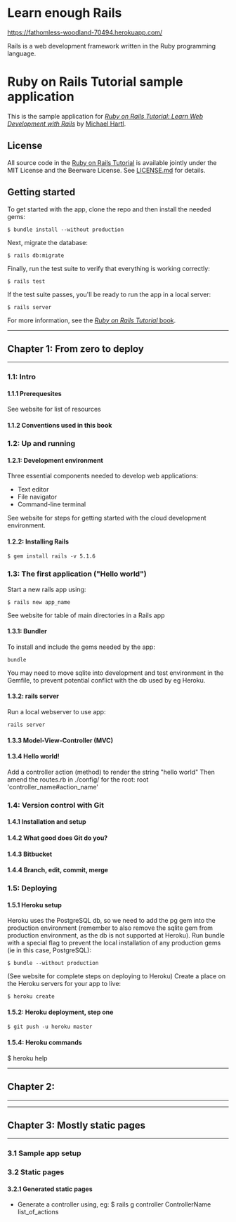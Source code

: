 # Learn enough Rails 

https://fathomless-woodland-70494.herokuapp.com/

Rails is a web development framework written in the Ruby programming language.

# Ruby on Rails Tutorial sample application

This is the sample application for
[*Ruby on Rails Tutorial:
Learn Web Development with Rails*](https://www.railstutorial.org/)
by [Michael Hartl](http://www.michaelhartl.com/).

## License

All source code in the [Ruby on Rails Tutorial](https://www.railstutorial.org/)
is available jointly under the MIT License and the Beerware License. See
[LICENSE.md](LICENSE.md) for details.

## Getting started

To get started with the app, clone the repo and then install the needed gems:

```
$ bundle install --without production
```

Next, migrate the database:

```
$ rails db:migrate
```

Finally, run the test suite to verify that everything is working correctly:

```
$ rails test
```

If the test suite passes, you'll be ready to run the app in a local server:

```
$ rails server
```

For more information, see the
[*Ruby on Rails Tutorial* book](https://www.railstutorial.org/book).

---
## Chapter 1: From zero to deploy
---

###  1.1: Intro
#### 1.1.1 Prerequesites
See website for list of resources

#### 1.1.2 Conventions used in this book
### 1.2: Up and running
#### 1.2.1: Development environment

Three essential components needed to develop web applications:
- Text editor
- File navigator
- Command-line terminal

See website for steps for getting started with the cloud development environment.

#### 1.2.2: Installing Rails
```
$ gem install rails -v 5.1.6
```

### 1.3: The first application ("Hello world")

Start a new rails app using:
```
$ rails new app_name
```
See website for table of main directories in a Rails app

#### 1.3.1: Bundler
To install and include the gems needed by the app:
```
bundle
```
You may need to move sqlite into development and test environment in the Gemfile, to prevent potential conflict with the db used by eg Heroku.

#### 1.3.2: rails server
Run a local webserver to use app:
```
rails server 
```

#### 1.3.3 Model-View-Controller (MVC)
#### 1.3.4 Hello world!
Add a controller action (method) to render the string "hello world"
Then amend the routes.rb in ./config/ for the root: root 'controller_name#action_name'

### 1.4: Version control with Git
#### 1.4.1 Installation and setup
#### 1.4.2 What good does Git do you?
#### 1.4.3 Bitbucket
#### 1.4.4 Branch, edit, commit, merge

### 1.5: Deploying
#### 1.5.1 Heroku setup
Heroku uses the PostgreSQL db, so we need to add the pg gem into the production environment
(remember to also remove the sqlite gem from production environment, as the db is not supported at Heroku).
Run bundle with a special flag to prevent the local installation of any production gems (ie in this case, PostgreSQL):
```
$ bundle --without production
```
(See website for complete steps on deploying to Heroku)
Create a place on the Heroku servers for your app to live:
```
$ heroku create
```

#### 1.5.2: Heroku deployment, step one
```
$ git push -u heroku master
```

#### 1.5.4: Heroku commands
$ heroku help



---
## Chapter 2:
---

---
## Chapter 3: Mostly static pages
---

### 3.1 Sample app setup

### 3.2 Static pages
#### 3.2.1 Generated static pages
- Generate a controller using, eg: $ rails g controller ControllerName list_of_actions


